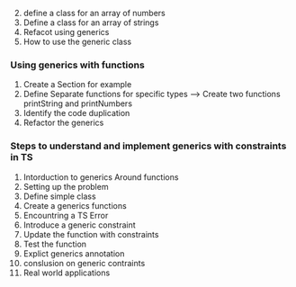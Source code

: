 <!-- ps3u139_ -->

2. define a class for an array of numbers
3. Define a class for an array of strings
4. Refacot using generics
5. How to use the generic class

<!-- ps3u141_ -->
### Using generics with functions

1. Create a Section for example
2. Define Separate functions for specific types --> Create two functions printString and printNumbers
3. Identify the code duplication
4. Refactor the generics



<!-- ps3u142_ -->

### Steps to understand and implement generics with constraints in TS

1. Intorduction to generics Around functions
2. Setting up the problem
3. Define simple class
4. Create a generics functions
5. Encountring a TS Error
6. Introduce a generic constraint
7. Update the function with constraints
8. Test the function
9. Explict generics annotation
10. conslusion on generic contraints
11. Real world applications
